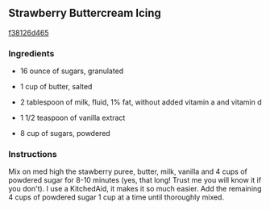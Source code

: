 ## Strawberry Buttercream Icing

[f38126d465](http://www.food.com/recipe/strawberry-buttercream-icing-410179)

### Ingredients

 - 16 ounce of sugars, granulated

 - 1 cup of butter, salted

 - 2 tablespoon of milk, fluid, 1% fat, without added vitamin a and vitamin d

 - 1 1/2 teaspoon of vanilla extract

 - 8 cup of sugars, powdered

### Instructions

Mix on med high the stawberry puree, butter, milk, vanilla and 4 cups of powdered sugar for 8-10 minutes (yes, that long! Trust me you will know it if you don't). I use a KitchedAid, it makes it so much easier. Add the remaining 4 cups of powdered sugar 1 cup at a time until thoroughly mixed.